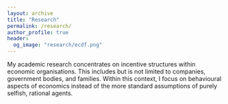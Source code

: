 ```yaml
---
layout: archive
title: "Research"
permalink: /research/
author_profile: true
header:
  og_image: "research/ecdf.png"
---
```


My academic research concentrates on incentive structures within economic organisations. 
This includes but is not limited to companies, government bodies, and families.
Within this context, I focus on behavioural aspects of economics instead of the more standard assumptions of purely selfish, rational agents.
